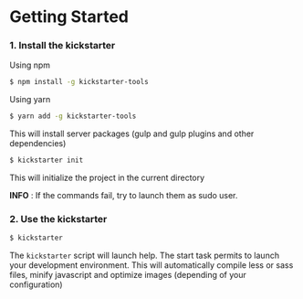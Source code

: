 # Getting Started

### 1. Install the kickstarter

Using npm

```sh
$ npm install -g kickstarter-tools
```

Using yarn

```sh
$ yarn add -g kickstarter-tools
```

This will install server packages (gulp and gulp plugins and other dependencies)

```sh
$ kickstarter init
```

This will initialize the project in the current directory

**INFO** : If the commands fail, try to launch them as sudo user.

### 2. Use the kickstarter

```sh
$ kickstarter
```

The `kickstarter` script will launch help. The start task permits to launch your development environment.
This will automatically compile less or sass files, minify javascript and optimize images (depending of your configuration)
